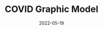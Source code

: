 ---
title: COVID Graphic Model
tags:
  - type/project
social:
  slack: https://civictechto.slack.com/archives/C01CMV30M1P
  github: https://github.com/CivicTechTO/covid-model-code/
categories:
  - breakout project
dateActiveFirst: 2020-01-01
date: 2022-05-19
status_project: Completed
status_contributor: Closed
---